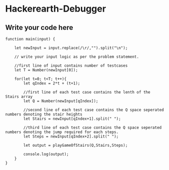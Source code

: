 # Hackerearth-Debugger




##  Write your code here

    function main(input) {
    
        let newInput = input.replace(/\r/,"").split("\n");
        
        // write your input logic as per the problem statement.

        //first line of input contains number of testcases
        let T = Number(newInput[0]);
    
        for(let t=0; t<T; t++){
            let qIndex = 2*t + (t+1);

            //first line of each test case contains the lenth of the Stairs array 
            let Q = Number(newInput[qIndex]);
            
            //second line of each test case contains the Q space seperated numbers denoting the stair heights
            let Stairs = newInput[qIndex+1].split(" ");
            
            //third line of each test case contains the Q space seperated numbers denoting the jump required for each steps.
            let Steps = newInput[qIndex+2].split(" ");
        
            let output = playGameOfStairs(Q,Stairs,Steps);

            console.log(output);
        }
    }